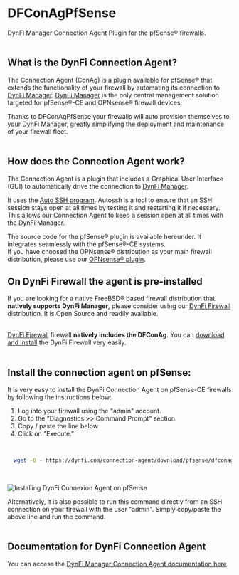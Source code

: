 # DFConAgPfSense
DynFi Manager Connection Agent Plugin for the pfSense® firewalls.  
<br>

## What is the DynFi Connection Agent?  
The Connection Agent (ConAg) is a plugin available for pfSense® that extends the functionality of your firewall by automating its connection to [DynFi Manager](https://dynfi.com/dynfi-manager). 
[DynFi Manager](https://dynfi.com/dynfi-manager/) is the only central management solution targeted for pfSense®-CE and OPNsense® firewall devices. 

Thanks to DFConAgPfSense your firewalls will auto provision themselves to your DynFi Manager, greatly simplifying the deployment and maintenance of your firewall fleet.  
<br>

## How does the Connection Agent work?
The Connection Agent is a plugin that includes a Graphical User Interface (GUI) to automatically drive the connection to [DynFi Manager](https://dynfi.com/dynfi-manager/). 
  
It uses the [Auto SSH program](https://www.freebsd.org/cgi/man.cgi?query=autossh&sektion=1&manpath=FreeBSD+13.0-RELEASE+and+Ports). 
Autossh is a tool to ensure that an SSH session stays open at all times by testing it and restarting it if necessary. 
This allows our Connection Agent to keep a session open at all times with the DynFi Manager. 

The source code for the pfSense® plugin is available hereunder. 
It integrates seamlessly with the pfSense®-CE systems.  
If you have choosed the OPNsense® distribution as your main firewall distribution, please use our [OPNsense® plugin](https://github.com/DynFi/DFConAgOPNsense/). 
<br>

## On DynFi Firewall the agent is pre-installed
If you are looking for a native FreeBSD® based firewall distribution that **natively supports DynFi Manager**, please consider using our [DynFi Firewall](https://dynfi.com/dynfi-firewall/) distribution. 
It is Open Source and readily available.  
<br>

[DynFi Firewall](https://dynfi.com/dynfi-firewall/) firewall **natively includes the DFConAg**.
You can [download and install](https://dynfi.com/download/) the DynFi Firewall very easily.  
<br>  

## Install the connection agent on pfSense:
It is very easy to install the DynFi Connection Agent on pfSense-CE firewalls by following the instructions below:  
  
1. Log into your firewall using the "admin" account. 
2. Go to the "Diagnostics >> Command Prompt" section.
3. Copy / paste the line below
4. Click on "Execute."  
<br> 

```bash
  wget -O - https://dynfi.com/connection-agent/download/pfsense/dfconag-latest-installer.sh | sh  
```  
  
<br> 

![Installing DynFi Connexion Agent on pfSense](https://dynfi.com/img/DynFi_Manager/pfSense_connection_agent.png "Install DynFi Connexion Agent on pfSense-CE") 

Alternatively, it is also possible to run this command directly from an SSH connection on your firewall with the user "admin". 
Simply copy/paste the above line and run the command.   
<br> 

## Documentation for DynFi Connection Agent
You can access the [DynFi Manager Connection Agent documentation here](https://dynfi.com/documentation/) 
  
